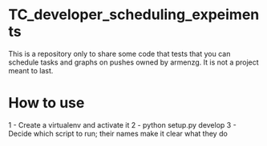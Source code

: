 # TC_developer_scheduling_expeiments
This is a repository only to share some code that tests that you can schedule tasks and graphs on pushes owned by armenzg. It is not a project meant to last.

# How to use
1 - Create a virtualenv and activate it
2 - python setup.py develop
3 - Decide which script to run; their names make it clear what they do
